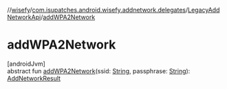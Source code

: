 //[wisefy](../../../index.md)/[com.isupatches.android.wisefy.addnetwork.delegates](../index.md)/[LegacyAddNetworkApi](index.md)/[addWPA2Network](add-w-p-a2-network.md)

# addWPA2Network

[androidJvm]\
abstract fun [addWPA2Network](add-w-p-a2-network.md)(ssid: [String](https://kotlinlang.org/api/latest/jvm/stdlib/kotlin/-string/index.html), passphrase: [String](https://kotlinlang.org/api/latest/jvm/stdlib/kotlin/-string/index.html)): [AddNetworkResult](../../com.isupatches.android.wisefy.addnetwork.entities/-add-network-result/index.md)
